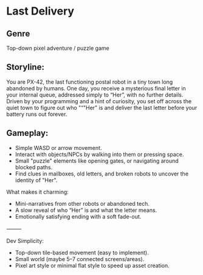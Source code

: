 # Last Delivery

## Genre
Top-down pixel adventure / puzzle game

## Storyline:

You are PX-42, the last functioning postal robot in a tiny town long abandoned by humans. One day, you receive a mysterious final letter in your internal queue, addressed simply to “Her”, with no further details. Driven by your programming and a hint of curiosity, you set off across the quiet town to figure out who "“"Her" is and deliver the last letter before your battery runs out forever.

## Gameplay:
- Simple WASD or arrow movement.
- Interact with objects/NPCs by walking into them or pressing space.
- Small "puzzle" elements like opening gates, or navigating around blocked paths.
- Find clues in mailboxes, old letters, and broken robots to uncover the identity of "Her".

What makes it charming:
- Mini-narratives from other robots or abandoned tech.
- A slow reveal of who “Her” is and what the letter means.
- Emotionally satisfying ending with a soft fade-out.

⸻

Dev Simplicity:
- Top-down tile-based movement (easy to implement).
- Small world (maybe 5–7 connected screens/areas).
- Pixel art style or minimal flat style to speed up asset creation.
